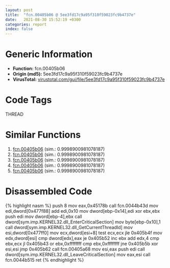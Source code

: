```yaml
---
layout: post
title:  "fcn.00405b06 @ 5ee3fd17c9a95f310f59023fc9b4737e"
date:   2021-08-30 15:52:19 +0300
categories: report
index: false
---
```


# Generic Information
- **Function:** fcn.00405b06
- **Origin (md5):** 5ee3fd17c9a95f310f59023fc9b4737e
- **VirusTotal:** [virustotal.com/gui/file/5ee3fd17c9a95f310f59023fc9b4737e][virustotal_ref]

# Code Tags
<span class="tag" id="THREAD">THREAD</span>


# Similar Functions

1. [fcn.00405b06][similar_1_ref] (sim.: 0.9998900981078187)
2. [fcn.00405b06][similar_2_ref] (sim.: 0.9998900981078187)
3. [fcn.00405b06][similar_3_ref] (sim.: 0.9998900981078187)
4. [fcn.00405b06][similar_4_ref] (sim.: 0.9998900981078187)
5. [fcn.00405b06][similar_5_ref] (sim.: 0.9998900981078187)


# Disassembled Code

{% highlight nasm %}
push 8
mov eax,0x45178b
call fcn.0044b43d
mov edi,dword[0x477f88]
add edi,0x10
mov dword[ebp-0x14],edi
xor ebx,ebx
push edi
mov dword[ebp-4],ebx
call dword[sym.imp.KERNEL32.dll_EnterCriticalSection]
mov byte[ebp-0x10],1
call dword[sym.imp.KERNEL32.dll_GetCurrentThreadId]
mov esi,dword[0x477ff0]
mov ecx,dword[esi+8]
test ecx,ecx
jle 0x405b4f
mov edx,dword[esi]
cmp dword[edx],eax
je 0x405b52
inc ebx
add edx,4
cmp ebx,ecx
jl 0x405b43
or ebx,0xffffffff
cmp ebx,0xffffffff
jne 0x405b5b
xor esi,esi
jmp 0x405b62
call fcn.00405a68
mov esi,eax
push edi
call dword[sym.imp.KERNEL32.dll_LeaveCriticalSection]
mov eax,esi
call fcn.0044b515
ret 
{% endhighlight %}


[similar_1_ref]: /report/fcn.00405b06@146b14fc12cf789043a79d4f548a23bf
[similar_2_ref]: /report/fcn.00405b06@f675eb7591a3862690b6cdc54d5604df
[similar_3_ref]: /report/fcn.00405b06@b8ffcf0d951c7d37479fa3db3e1274bb
[similar_4_ref]: /report/fcn.00405b06@b49682c7791beec133296706671e7cb3
[similar_5_ref]: /report/fcn.00405b06@9571c7458fae91969aaed3955e433f49
[virustotal_ref]: https://www.virustotal.com/gui/file/5ee3fd17c9a95f310f59023fc9b4737e